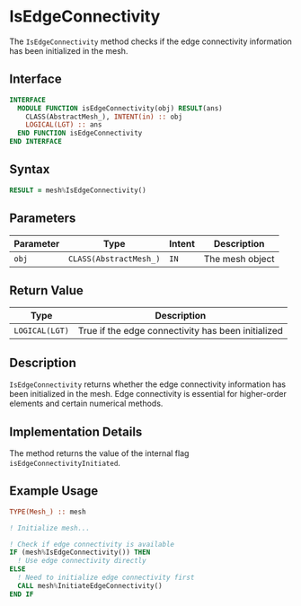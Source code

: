 # IsEdgeConnectivity

The `IsEdgeConnectivity` method checks if the edge connectivity information has been initialized in the mesh.

## Interface

```fortran
INTERFACE
  MODULE FUNCTION isEdgeConnectivity(obj) RESULT(ans)
    CLASS(AbstractMesh_), INTENT(in) :: obj
    LOGICAL(LGT) :: ans
  END FUNCTION isEdgeConnectivity
END INTERFACE
```

## Syntax

```fortran
RESULT = mesh%IsEdgeConnectivity()
```

## Parameters

| Parameter | Type                   | Intent | Description     |
| --------- | ---------------------- | ------ | --------------- |
| `obj`     | `CLASS(AbstractMesh_)` | `IN`   | The mesh object |

## Return Value

| Type           | Description                                        |
| -------------- | -------------------------------------------------- |
| `LOGICAL(LGT)` | True if the edge connectivity has been initialized |

## Description

`IsEdgeConnectivity` returns whether the edge connectivity information has been initialized in the mesh. Edge connectivity is essential for higher-order elements and certain numerical methods.

## Implementation Details

The method returns the value of the internal flag `isEdgeConnectivityInitiated`.

## Example Usage

```fortran
TYPE(Mesh_) :: mesh

! Initialize mesh...

! Check if edge connectivity is available
IF (mesh%IsEdgeConnectivity()) THEN
  ! Use edge connectivity directly
ELSE
  ! Need to initialize edge connectivity first
  CALL mesh%InitiateEdgeConnectivity()
END IF
```
